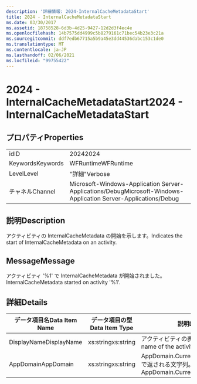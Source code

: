 ```yaml
---
description: '詳細情報: 2024-InternalCacheMetadataStart'
title: 2024 - InternalCacheMetadataStart
ms.date: 03/30/2017
ms.assetid: 18758528-6d3b-4d25-9427-12d2d3f4ec4e
ms.openlocfilehash: 14b7575dd4999c5b8279161c71bec54b23e3c21a
ms.sourcegitcommit: ddf7edb67715a5b9a45e3dd44536dabc153c1de0
ms.translationtype: MT
ms.contentlocale: ja-JP
ms.lasthandoff: 02/06/2021
ms.locfileid: "99755422"
---
```

# <a name="2024---internalcachemetadatastart"></a><span data-ttu-id="f2176-103">2024 - InternalCacheMetadataStart</span><span class="sxs-lookup"><span data-stu-id="f2176-103">2024 - InternalCacheMetadataStart</span></span>

## <a name="properties"></a><span data-ttu-id="f2176-104">プロパティ</span><span class="sxs-lookup"><span data-stu-id="f2176-104">Properties</span></span>  
  
|||  
|-|-|  
|<span data-ttu-id="f2176-105">id</span><span class="sxs-lookup"><span data-stu-id="f2176-105">ID</span></span>|<span data-ttu-id="f2176-106">2024</span><span class="sxs-lookup"><span data-stu-id="f2176-106">2024</span></span>|  
|<span data-ttu-id="f2176-107">Keywords</span><span class="sxs-lookup"><span data-stu-id="f2176-107">Keywords</span></span>|<span data-ttu-id="f2176-108">WFRuntime</span><span class="sxs-lookup"><span data-stu-id="f2176-108">WFRuntime</span></span>|  
|<span data-ttu-id="f2176-109">Level</span><span class="sxs-lookup"><span data-stu-id="f2176-109">Level</span></span>|<span data-ttu-id="f2176-110">"詳細"</span><span class="sxs-lookup"><span data-stu-id="f2176-110">Verbose</span></span>|  
|<span data-ttu-id="f2176-111">チャネル</span><span class="sxs-lookup"><span data-stu-id="f2176-111">Channel</span></span>|<span data-ttu-id="f2176-112">Microsoft-Windows-Application Server-Applications/Debug</span><span class="sxs-lookup"><span data-stu-id="f2176-112">Microsoft-Windows-Application Server-Applications/Debug</span></span>|  
  
## <a name="description"></a><span data-ttu-id="f2176-113">説明</span><span class="sxs-lookup"><span data-stu-id="f2176-113">Description</span></span>  

 <span data-ttu-id="f2176-114">アクティビティの InternalCacheMetadata の開始を示します。</span><span class="sxs-lookup"><span data-stu-id="f2176-114">Indicates the start of InternalCacheMetadata on an activity.</span></span>  
  
## <a name="message"></a><span data-ttu-id="f2176-115">Message</span><span class="sxs-lookup"><span data-stu-id="f2176-115">Message</span></span>  

 <span data-ttu-id="f2176-116">アクティビティ '%1' で InternalCacheMetadata が開始されました。</span><span class="sxs-lookup"><span data-stu-id="f2176-116">InternalCacheMetadata started on activity '%1'.</span></span>  
  
## <a name="details"></a><span data-ttu-id="f2176-117">詳細</span><span class="sxs-lookup"><span data-stu-id="f2176-117">Details</span></span>  
  
|<span data-ttu-id="f2176-118">データ項目名</span><span class="sxs-lookup"><span data-stu-id="f2176-118">Data Item Name</span></span>|<span data-ttu-id="f2176-119">データ項目の型</span><span class="sxs-lookup"><span data-stu-id="f2176-119">Data Item Type</span></span>|<span data-ttu-id="f2176-120">説明</span><span class="sxs-lookup"><span data-stu-id="f2176-120">Description</span></span>|  
|--------------------|--------------------|-----------------|  
|<span data-ttu-id="f2176-121">DisplayName</span><span class="sxs-lookup"><span data-stu-id="f2176-121">DisplayName</span></span>|<span data-ttu-id="f2176-122">xs:string</span><span class="sxs-lookup"><span data-stu-id="f2176-122">xs:string</span></span>|<span data-ttu-id="f2176-123">アクティビティの表示名。</span><span class="sxs-lookup"><span data-stu-id="f2176-123">The display name of the activity.</span></span>|  
|<span data-ttu-id="f2176-124">AppDomain</span><span class="sxs-lookup"><span data-stu-id="f2176-124">AppDomain</span></span>|<span data-ttu-id="f2176-125">xs:string</span><span class="sxs-lookup"><span data-stu-id="f2176-125">xs:string</span></span>|<span data-ttu-id="f2176-126">AppDomain.CurrentDomain.FriendlyName で返される文字列。</span><span class="sxs-lookup"><span data-stu-id="f2176-126">The string returned by AppDomain.CurrentDomain.FriendlyName.</span></span>|
